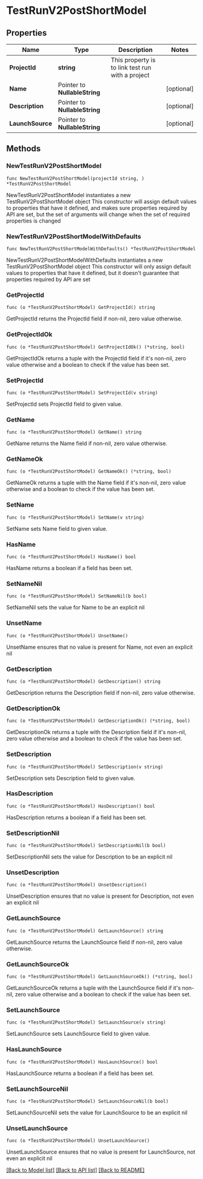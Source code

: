 # TestRunV2PostShortModel

## Properties

Name | Type | Description | Notes
------------ | ------------- | ------------- | -------------
**ProjectId** | **string** | This property is to link test run with a project | 
**Name** | Pointer to **NullableString** |  | [optional] 
**Description** | Pointer to **NullableString** |  | [optional] 
**LaunchSource** | Pointer to **NullableString** |  | [optional] 

## Methods

### NewTestRunV2PostShortModel

`func NewTestRunV2PostShortModel(projectId string, ) *TestRunV2PostShortModel`

NewTestRunV2PostShortModel instantiates a new TestRunV2PostShortModel object
This constructor will assign default values to properties that have it defined,
and makes sure properties required by API are set, but the set of arguments
will change when the set of required properties is changed

### NewTestRunV2PostShortModelWithDefaults

`func NewTestRunV2PostShortModelWithDefaults() *TestRunV2PostShortModel`

NewTestRunV2PostShortModelWithDefaults instantiates a new TestRunV2PostShortModel object
This constructor will only assign default values to properties that have it defined,
but it doesn't guarantee that properties required by API are set

### GetProjectId

`func (o *TestRunV2PostShortModel) GetProjectId() string`

GetProjectId returns the ProjectId field if non-nil, zero value otherwise.

### GetProjectIdOk

`func (o *TestRunV2PostShortModel) GetProjectIdOk() (*string, bool)`

GetProjectIdOk returns a tuple with the ProjectId field if it's non-nil, zero value otherwise
and a boolean to check if the value has been set.

### SetProjectId

`func (o *TestRunV2PostShortModel) SetProjectId(v string)`

SetProjectId sets ProjectId field to given value.


### GetName

`func (o *TestRunV2PostShortModel) GetName() string`

GetName returns the Name field if non-nil, zero value otherwise.

### GetNameOk

`func (o *TestRunV2PostShortModel) GetNameOk() (*string, bool)`

GetNameOk returns a tuple with the Name field if it's non-nil, zero value otherwise
and a boolean to check if the value has been set.

### SetName

`func (o *TestRunV2PostShortModel) SetName(v string)`

SetName sets Name field to given value.

### HasName

`func (o *TestRunV2PostShortModel) HasName() bool`

HasName returns a boolean if a field has been set.

### SetNameNil

`func (o *TestRunV2PostShortModel) SetNameNil(b bool)`

 SetNameNil sets the value for Name to be an explicit nil

### UnsetName
`func (o *TestRunV2PostShortModel) UnsetName()`

UnsetName ensures that no value is present for Name, not even an explicit nil
### GetDescription

`func (o *TestRunV2PostShortModel) GetDescription() string`

GetDescription returns the Description field if non-nil, zero value otherwise.

### GetDescriptionOk

`func (o *TestRunV2PostShortModel) GetDescriptionOk() (*string, bool)`

GetDescriptionOk returns a tuple with the Description field if it's non-nil, zero value otherwise
and a boolean to check if the value has been set.

### SetDescription

`func (o *TestRunV2PostShortModel) SetDescription(v string)`

SetDescription sets Description field to given value.

### HasDescription

`func (o *TestRunV2PostShortModel) HasDescription() bool`

HasDescription returns a boolean if a field has been set.

### SetDescriptionNil

`func (o *TestRunV2PostShortModel) SetDescriptionNil(b bool)`

 SetDescriptionNil sets the value for Description to be an explicit nil

### UnsetDescription
`func (o *TestRunV2PostShortModel) UnsetDescription()`

UnsetDescription ensures that no value is present for Description, not even an explicit nil
### GetLaunchSource

`func (o *TestRunV2PostShortModel) GetLaunchSource() string`

GetLaunchSource returns the LaunchSource field if non-nil, zero value otherwise.

### GetLaunchSourceOk

`func (o *TestRunV2PostShortModel) GetLaunchSourceOk() (*string, bool)`

GetLaunchSourceOk returns a tuple with the LaunchSource field if it's non-nil, zero value otherwise
and a boolean to check if the value has been set.

### SetLaunchSource

`func (o *TestRunV2PostShortModel) SetLaunchSource(v string)`

SetLaunchSource sets LaunchSource field to given value.

### HasLaunchSource

`func (o *TestRunV2PostShortModel) HasLaunchSource() bool`

HasLaunchSource returns a boolean if a field has been set.

### SetLaunchSourceNil

`func (o *TestRunV2PostShortModel) SetLaunchSourceNil(b bool)`

 SetLaunchSourceNil sets the value for LaunchSource to be an explicit nil

### UnsetLaunchSource
`func (o *TestRunV2PostShortModel) UnsetLaunchSource()`

UnsetLaunchSource ensures that no value is present for LaunchSource, not even an explicit nil

[[Back to Model list]](../README.md#documentation-for-models) [[Back to API list]](../README.md#documentation-for-api-endpoints) [[Back to README]](../README.md)


